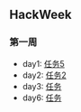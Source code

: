 ## HackWeek

### 第一周
- day1: [任务5](http://hackweek.rainylog.com/01)
- day2: [任务2](http://hackweek.rainylog.com/02)
- day3: [任务](http://hackweek.rainylog.com/03)
- day6: [任务](http://hackweek.rainylog.com/04)